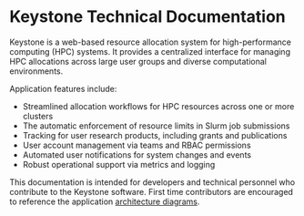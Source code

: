 # Keystone Technical Documentation

Keystone is a web-based resource allocation system for high-performance computing (HPC) systems.
It provides a centralized interface for managing HPC allocations across large user groups and diverse computational environments.

Application features include:

- Streamlined allocation workflows for HPC resources across one or more clusters
- The automatic enforcement of resource limits in Slurm job submissions
- Tracking for user research products, including grants and publications
- User account management via teams and RBAC permissions
- Automated user notifications for system changes and events
- Robust operational support via metrics and logging

This documentation is intended for developers and technical personnel who contribute to the Keystone software.
First time contributors are encouraged to reference the application [architecture diagrams](architecture.md).
